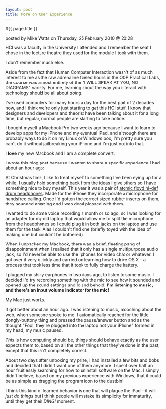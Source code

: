 ```yaml
---
layout: post
title: More on User Experience
---
```


#{{ page.title }}

<p class="byline">posted by Mike Watts on Thursday, 25 February 2010 @ 20:28</p>

HCI was a faculty in the University I attended and I remember the seat I chose in the lecture theatre they used for the module I took with them.

I don\'t remember much else.

Aside from the fact that Human Computer Interaction wasn\'t of as much interest to me as the raw adrenaline fueled hours in the OOP Practical Labs, the course was almost entirely of the \"I WILL SPEAK AT YOU, NO DIAGRAMS\" variety. For me, learning about the way you interact with technology should be all about *doing*.

I\'ve used computers for many hours a day for the best part of 2 decades now, and I think we\'re only just starting to *get* this HCI stuff. I know that designers and developers and theorist have been talking about it for a long time, but regular, normal people are starting to take notice.

I bought myself a Macbook Pro two weeks ago because I want to learn to develop apps for my iPhone and my eventual iPad, and although there are probably ways to do it on my Linux or Windows box, I\'m pretty sure you can\'t do it without jailbreaking your iPhone and I\'m just not into that.

I **love** my new Macbook and I am a complete convert.

I wrote this blog post because I wanted to share a specific experience I had about an hour ago:

At Christmas time, I like to treat myself to something I\'ve been eying up for a while, I usually hold something back from the ideas I give others so I have something nice to buy myself. This year it was a pair of [atomic floyd hi-def drum headphones](http://www.atomicfloyd.com/hidefdrum). Made for the iPhone they incorporate a microphone for handsfree calling. Once I\'d gotten the correct sized rubber inserts on them, they sounded amazing and I was dead pleased with them.

I wanted to do some voice recording a month or so ago, so I was looking for an adapter for my old laptop that would allow me to split the microphone from the headphones so I could plug it in both jacks on the laptop and use them for the task. Alas I couldn\'t find one (briefly toyed with the idea of making one but couldn\'t be bothered).

When I unpacked my Macbook, there was a brief, fleeting pang of disappointment when I realised that it only has a single multipurpose audio jack, so I\'d never be able to use the \'phones for video chat or whatever. I got over it very quickly and carried on learning how to drive OS X - a process that took less time that it took to fully charge the battery.

I plugged my shiny earphones in two days ago, to listen to some music. I decided I\'d try recording something with the mic to see how it sounded and opened up the sound settings and lo and behold: **I\'m listening to music, and there\'s an input volume indicator for the mic!**

My Mac just works.

It got better about an hour ago. I was listening to music, mooching about the web, when someone spoke to me. I automatically reached for the little dongly-buttony thing and pressed the pause/answer button and as the thought \"Fool, they\'re plugged into the laptop not your iPhone\" formed in my head, my music paused.

*This* is how computing should be, things should behave exactly as the user expects them to, based on all the other things that they\'ve done in the past, except that this isn\'t completely correct.

About two days after unboxing my prize, I had installed a few bits and bobs and decided that I didn\'t want one of them anymore. I spent over half an hour fruitlessly searching for how to uninstall software on the Mac. I simply didn\'t believe, based on my previous experience with Windows, that it could be as simple as dragging the program icon to the dustbin!

I think this kind of learned behavior is one that will plague the iPad - it will *just do things* but I think people will mistake its simplicity for immaturity, until they get their *DING!* moment.
